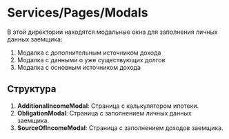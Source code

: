 # Services/Pages/Modals

В этой директории находятся модальные окна для заполнения личных данных заемщика:

1. Модалка с дополнительным источником дохода
2. Модалка с данными о уже существующих долгов
3. Модалка с основным источником дохода

## Структура

1. **AdditionalIncomeModal**: Страница с калькулятором ипотеки.
2. **ObligationModal**: Страница с заполнением личных данных заемщика.
3. **SourceOfIncomeModal**: Страница с заполнением доходов заемщика.
